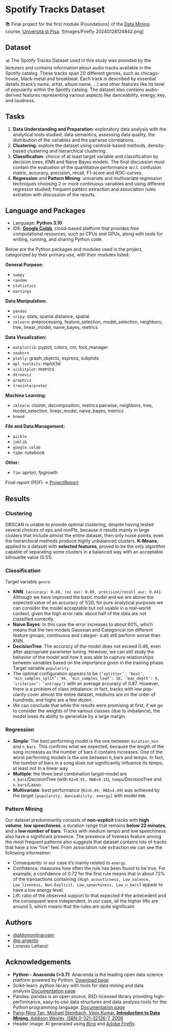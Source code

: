 
# Spotify Tracks Dataset
📚 Final project for the first module (Foundations) of the [Data Mining](https://esami.unipi.it/programma.php?c=60963&aa=2023&cid=341&did=13) course, [Università di Pisa](https://didattica.di.unipi.it/en/master-programme-in-data-science-and-business-informatics/).
![images/Firefly 20240128124842.png]
## Dataset
📊 The Spotify Tracks Dataset used in this study was provided by the lecturers and contains information about audio tracks available in the Spotify catalog. These tracks span 20 different genres, such as chicago-house, black-metal and breakbeat. Each track is described by essential details (track’s name, artist, album name, ...) and other features like its level of popularity within the Spotify catalog. The dataset also contains audio-derived features representing various aspects like danceability, energy, key, and loudness.
## Tasks
1. **Data Understanding and Preparation**: exploratory data analysis with the analytical tools studied;  data semantics, assessing data quality, the distribution of the variables and the pairwise correlations.
2. **Clustering**: explore the dataset using centroid-based methods, density-based clustering and hierarchical clustering. 
3. **Classification**: choice of at least target variable and classification by decision trees, KNN and Naive Bayes models. The final discussion must contain the evaluation of the quantitative performance w.r.t. confusion matrix, accuracy, precision, recall, F1-score and ROC-curves.
4. **Regression** and **Pattern Mining**: univariate and multivariate regression techniques choosing 2 or more continuous variables and using different regressor studied; frequent pattern extraction and association rules extration with discussion of the results.

## Language and Packages
- Language: **Python 3.10**
- IDE: [**Google Colab**](https://colab.research.google.com/), cloud-based platform that provides free computational resources, such as CPUs and GPUs, along with tools for writing, running, and sharing Python code.

Below are the Python packages and modules used in the project, categorized by their primary use, with their modules listed:

**General Purpose:**
- `numpy`
- `random`
- `statistics`
- `warnings`

**Data Manipulation:**
- `pandas`
- `scipy`: stats, spatial.distance, spatial
- `sklearn`: preprocessing, feature_selection, model_selection, neighbors, tree, linear_model, naive_bayes, metrics

**Data Visualization:**
- `matplotlib`: pyplot, colors, cm, font_manager
- `seaborn`
- `plotly`: graph_objects, express, subplots
- `mpl_toolkits`: mplot3d
- `scikitplot`: metrics
- `dtreeviz`
- `graphviz`
- `treeinterpreter`

**Machine Learning:**
- `sklearn`: cluster, decomposition, metrics.pairwise, neighbors, tree, model_selection, linear_model, naive_bayes, metrics
- `kneed`

**File and Data Management:**
- `pickle`
- `joblib`
- `google.colab`
- `tqdm`: notebook

**Other:**
- `fim`: apriori, fpgrowth

Final report (PDF) -> [ProjectReport](Project_Argento_Lattanzi_Montinaro.pdf)

## Results
### Clustering
DBSCAN is unable to provide optimal clustering, despite having tested several choices of eps and minPts, because it results mainly in large clusters that include almost the entire dataset, then only noise points; even the hierarchical methods produce highly unbalanced clusters. **K-Means**, applied to a dataset with **selected features**, proved to be the only algorithm capable of separating some clusters in a balanced way with an acceptable silhouette value (0.51).
### Classification
Target variable `genre`:
- **KNN**: `[accuracy: 0.48, roc auc: 0.89, precision/recall auc: 0.44]`. Although we have improved the basic model and we are above the expected value of an accuracy of 1/20, for pure analytical purposes we can consider the model acceptable but not usable in a real-world context, given the high error rate: about half of the data are not classified correctly.
- **Naive Bayes**: In this case the error increases to about 60%, which means that the two models Gaussian and Categorical (on different feature groups, continuous and categor- ical) still perform worse than KNN.
- **DecisionTree**: The accuracy of the model does not exceed 0.46, even after appropriate parameter tuning. However, we can still study the behavior of the model and how it was able to capture relationships between variables based on the importance given in the training phase.
Target variable `popularity`:
- The optimal configuration appears to be `{’splitter’: ’best’, ’min_samples_split’: 94, ’min_samples_leaf’: 58, ’max_depth’: 5, ’criterion’: ’entropy’}` with an average accuracy of 0.87. However, there is a problem of class imbalance: in fact, tracks with low pop- ularity cover almost the entire dataset, mediums are on the order of hundreds, and highs are a few dozen.
- We can conclude that while the results were promising at first, if we go to consider the weights of the various classes (due to imbalance), the model loses its ability to generalize by a large margin.
### Regression
- **Simple**: The best performing model is the one between `duration_min` and `n_bars`. This confirms what we expected, because the length of the song increases as the number of bars it contains increases. One of the worst performing models is the one between n_bars and tempo. In fact, the number of bars in a song does not significantly influence its tempo, at least not in a linear way.
- **Multiple**: the three best combination target-model are `n_bars`/DecisionTree (with `R2=0.92, MAE=9.15`), `tempo`/DecisionTree and `n_bars`/Lasso.
- **Multivariate**: best performance (`R2=0.49, MAE=4.49`) was achieved by the target `[popularity, danceability, energy]` with model `KNN`.
### Pattern Mining
Our dataset predominantly consists of **non-explicit** tracks with **high volume**, **low speechiness**, a duration range that remains **below 22 minutes**, and a **low number of bars**. Tracks with medium tempo and low speechiness also have a significant presence. The presence of liveness feature among the most frequent patterns also suggests that dataset contains lots of tracks that have a low “live” feel. From association rule extraction ew can see the following information:
- Consequents: in our case it’s mainly related to `energy`.
- Confidence: measures how often the rule has been found to be true. For example, a confidence of 0.72 for the first rule means that in about 72% of the transactions containing `[High_acousticness, Low_valence, Low_liveness, Non-Explicit, Low_speechiness, Low_n_bars]` appear to have a low energy level.
- Lift: ratio of the observed support to that expected if the antecedent and the consequent were independent. In our case, all the higher lifts are around 5, which means that the rules are quite significant.

## Authors

- [@aldomontinaroam](https://github.com/aldomontinaroam)
- [@p-argento](https://github.com/p-argento)
- Lorenzo Lattanzi


## Acknowledgements
- **Python - Anaconda (>3.7)**: Anaconda is the leading open data science platform powered by Python. [Download page](https://www.anaconda.com/distribution/ "https://www.anaconda.com/distribution/")
- Scikit-learn: python library with tools for data mining and data analysis [Documentation page](http://scikit-learn.org/stable/ "http://scikit-learn.org/stable/")
- Pandas: pandas is an open source, BSD-licensed library providing high-performance, easy-to-use data structures and data analysis tools for the Python programming language. [Documentation page](http://pandas.pydata.org/ "http://pandas.pydata.org/")
- [Pang-Ning Tan, Michael Steinbach, Vipin Kumar. **Introduction to Data Mining**. Addison Wesley, ISBN 0-321-32136-7, 2006](http://www-users.cs.umn.edu/~kumar/dmbook/index.php "http://www-users.cs.umn.edu/~kumar/dmbook/index.php")
- Header image: AI generated using [Bing](https://www.bing.com/images/create/?ref=hn) and [Adobe Firefly](https://www.adobe.com/it/products/firefly.html).

